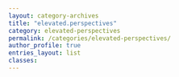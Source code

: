 ```yaml
---
layout: category-archives
title: "elevated.perspectives"
category: elevated-perspectives
permalink: /categories/elevated-perspectives/
author_profile: true
entries_layout: list
classes:
---
```

